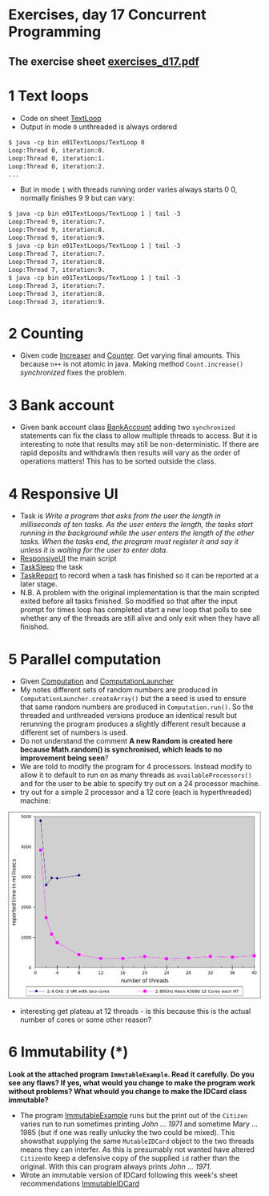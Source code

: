 # Exercises, day 17 Concurrent Programming

## The exercise sheet [exercises_d17.pdf](exercises_d17.pdf) 

# 1 Text loops
* Code on sheet [TextLoop](src/e01TextLoops/TextLoop.java)
* Output in mode `0` unthreaded is always ordered 

```
$ java -cp bin e01TextLoops/TextLoop 0 
Loop:Thread 0, iteration:0.
Loop:Thread 0, iteration:1.
Loop:Thread 0, iteration:2.
...

```

* But in mode `1` with threads running order varies always starts 0 0, normally finishes 9 9 but can vary:

```
$ java -cp bin e01TextLoops/TextLoop 1 | tail -3
Loop:Thread 9, iteration:7.
Loop:Thread 9, iteration:8.
Loop:Thread 9, iteration:9.
$ java -cp bin e01TextLoops/TextLoop 1 | tail -3
Loop:Thread 7, iteration:7.
Loop:Thread 7, iteration:8.
Loop:Thread 7, iteration:9.
$ java -cp bin e01TextLoops/TextLoop 1 | tail -3
Loop:Thread 3, iteration:7.
Loop:Thread 3, iteration:8.
Loop:Thread 3, iteration:9.
```

# 2 Counting

* Given code [Increaser](src/e02counter/Increaser.java) and [Counter](src/e02counter/Counter.java). Get varying final amounts. This because `n++` is not atomic in java. Making method `Count.increase()` *synchronized* fixes the problem.

# 3 Bank account

* Given bank account class [BankAccount](src/e03bankaccount/BankAccount.java) adding two `synchronized` statements can fix the class to allow multiple threads to access. But it is interesting to note that results may still be non-deterministic. If there are rapid deposits and withdrawls then results will vary as the order of operations matters! This has to be sorted outside the class.

# 4 Responsive UI	
* Task is *Write a program that asks from the user the length in milliseconds of ten tasks. As the user enters the length, the tasks start running in the background while the user enters the length of the other tasks. When the tasks end, the program must register it and say it unless it is waiting for the user to enter data.*
* [ResponsiveUI](src/e04ResponsiveUI/ResponsiveUI.java) the main script
* [TaskSleep](src/e04ResponsiveUI/TaskSleep.java) the task
* [TaskReport](src/e04ResponsiveUI/TaskReport.java) to record when a task has finished so it can be reported at a later stage.
* N.B. A problem with the original implementation is 
  that the  main scripted exited before all tasks finished. 
  So modified so that after the input prompt for times loop has 
  completed start a new loop that polls to see whether any of the 
  threads are still alive and only exit when they have all finished.

# 5 Parallel computation
* Given [Computation](src/e05ParallelComputation/Computation.java) and 
[ComputationLauncher](src/e05ParallelComputation/ComputationLauncher.java)
* My notes different sets of random numbers are produced in `ComputationLauncher.createArray()` but the a seed is used to ensure that same random numbers are produced in `Computation.run()`.  So the threaded and unthreaded versions produce an identical result but rerunning the program produces a slightly different result because a different set of numbers is used.
* Do not understand the comment **A new Random is created here because Math.random() is  synchronised, which leads to no improvement being seen**?
* We are told to modify the program for 4 processors. Instead modify to allow it to default to run on as many threads as `availableProcessors()` and for the user to be able to specify try out on a 24 processor machine.
* try out for a simple 2 processor and a 12 core (each is hyperthreaded) machine:

![cpu vs number of processors](e05parallelcomputation.png)

* interesting get plateau at 12 threads - is this because this is the actual number of cores or some other reason?

# 6 Immutability (*)
**Look at the attached program `ImmutableExample`. Read it carefully. Do you see any flaws? If yes, what would you change to make the program work without problems? What whould you change to make the IDCard class immutable?**
* The program [ImmutableExample](src/e06immutability/ImmutableExample.java) runs but the print out of the `Citizen` varies run to run sometimes printing *John ... 1971* and sometime Mary ... 1985 (but if one was really unlucky the two could be mixed). This showsthat supplying the same `MutableIDCard` object to the two threads means they can interfer. As this  is presumably not wanted have altered `Citizen`to keep a defensive copy of the supplied `id` rather than the original. With this can program always prints  *John ... 1971*.
* Wrote an immutable version of IDCard following this week's sheet recommendations [ImmutableIDCard](src/e06immutability/ImmutableIDCard.java)

